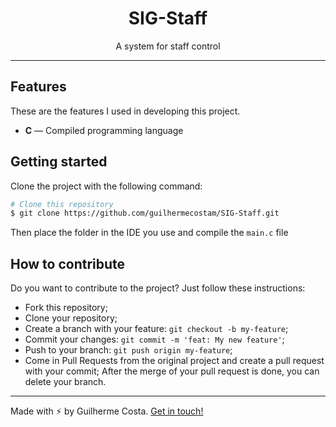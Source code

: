 
<br><br>
<div align="center">
	<h1 align="center">SIG-Staff</h1>
</div>

<p align="center">A system for staff control</p>

<hr />

## Features
These are the features I used in developing this project.

- **C** — Compiled programming language

## Getting started
Clone the project with the following command:

```bash
# Clone this repository
$ git clone https://github.com/guilhermecostam/SIG-Staff.git
```

Then place the folder in the IDE you use and compile the `main.c` file

## How to contribute
Do you want to contribute to the project? Just follow these instructions:

- Fork this repository;
- Clone your repository;
- Create a branch with your feature:
`
git checkout -b my-feature
`;
- Commit your changes:
`
git commit -m 'feat: My new feature'
`;
- Push to your branch:
`
git push origin my-feature
`;
- Come in Pull Requests from the original project and create a pull request with your commit;
After the merge of your pull request is done, you can delete your branch.

---
Made with :zap: by Guilherme Costa. [Get in touch!](https://www.linkedin.com/in/guilhermecostam/)